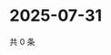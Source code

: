# 2025-07-31

共 0 条

<!-- BEGIN ZHIHUVIDEO -->
<!-- 最后更新时间 Thu Jul 31 2025 21:32:53 GMT+0800 (China Standard Time) -->

<!-- END ZHIHUVIDEO -->
